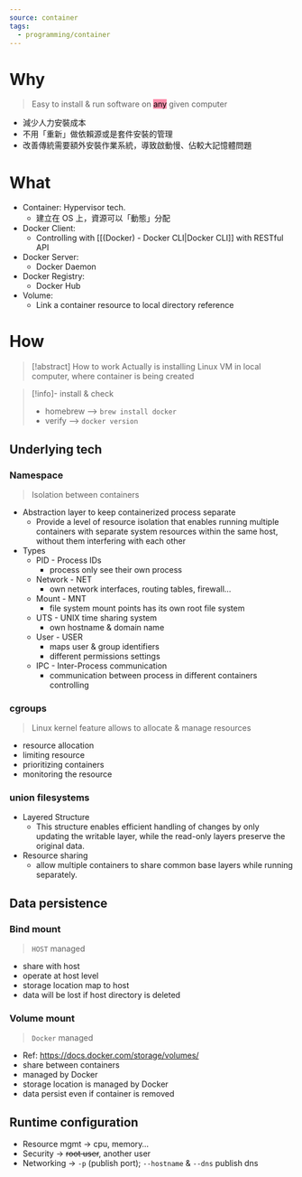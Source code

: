 ```yaml
---
source: container
tags:
  - programming/container
---
```

# Why 
> Easy to install & run software on <mark style="background: #FF5582A6;">any</mark> given computer

- 減少人力安裝成本
- 不用「重新」做依賴源或是套件安裝的管理
- 改善傳統需要額外安裝作業系統，導致啟動慢、佔較大記憶體問題

# What 
- Container: Hypervisor tech.
	- 建立在 OS 上，資源可以「動態」分配
- Docker Client: 
	- Controlling with [[(Docker) - Docker CLI|Docker CLI]] with RESTful API
- Docker Server: 
	- Docker Daemon
- Docker Registry: 
	- Docker Hub
- Volume: 
	- Link a container resource to local directory reference

# How
> [!abstract] How to work
> Actually is installing Linux VM in local computer, where container is being created


> [!info]- install & check
> - homebrew --> `brew install docker`
> - verify --> `docker version`

## Underlying tech
### Namespace
> Isolation between containers

- Abstraction layer to keep containerized process separate
    - Provide a level of resource isolation that enables running multiple containers with separate system resources within the same host, without them interfering with each other
- Types
    - PID - Process IDs
        - process only see their own process
    - Network - NET
        - own network interfaces, routing tables, firewall…
    - Mount - MNT
        - file system mount points has its own root file system
    - UTS - UNIX time sharing system
        - own hostname & domain name
    - User - USER
        - maps user & group identifiers
        - different permissions settings
    - IPC - Inter-Process communication
        - communication between process in different containers controlling

### cgroups
> Linux kernel feature allows to allocate & manage resources

- resource allocation
- limiting resource
- prioritizing containers
- monitoring the resource

### union filesystems
- Layered Structure
    - This structure enables efficient handling of changes by only updating the writable layer, while the read-only layers preserve the original data.
- Resource sharing
    - allow multiple containers to share common base layers while running separately.

## Data persistence
### Bind mount
> `HOST` managed

- share with host
- operate at host level
- storage location map to host
- data will be lost if host directory is deleted
### Volume mount
> `Docker` managed

- Ref: https://docs.docker.com/storage/volumes/
- share between containers
- managed by Docker
- storage location is managed by Docker
- data persist even if container is removed

## Runtime configuration
- Resource mgmt → cpu, memory…
- Security → ~~root user~~, another user
- Networking → `-p` (publish port); `--hostname` & `--dns` publish dns